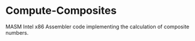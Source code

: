 # Compute-Composites
MASM Intel x86 Assembler code implementing the calculation of composite numbers.
